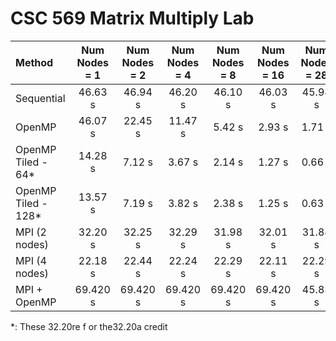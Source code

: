 # CSC 569 Matrix Multiply Lab

| Method             | Num Nodes = 1| Num Nodes = 2| Num Nodes = 4| Num Nodes = 8 | Num Nodes = 16| Num Nodes = 28|
| :----------------  | :----------: | :----------: | :----------: | :-----------: | :-----------: | :-----------: |
| Sequential         | 46.63 s      | 46.94 s      | 46.20 s      | 46.10 s       | 46.03 s       | 45.98 s       |
| OpenMP             | 46.07 s      | 22.45 s      | 11.47 s      | 5.42 s        | 2.93 s        | 1.71 s        |
| OpenMP Tiled - 64* | 14.28 s      | 7.12 s       | 3.67 s       | 2.14 s        | 1.27 s        | 0.66 s        |
| OpenMP Tiled - 128*| 13.57 s      | 7.19 s       | 3.82 s       | 2.38 s        | 1.25 s        | 0.63 s        |
| MPI (2 nodes)      | 32.20 s      | 32.25 s      | 32.29 s      | 31.98 s       | 32.01 s       | 31.88 s       |
| MPI (4 nodes)      | 22.18 s      | 22.44 s      | 22.24 s      | 22.29 s       | 22.11 s       | 22.29 s       |
| MPI + OpenMP       | 69.420 s     | 69.420 s     | 69.420 s     | 69.420 s      | 69.420 s      | 45.83 s       |

*:  These 32.20re f or the32.20a credit
